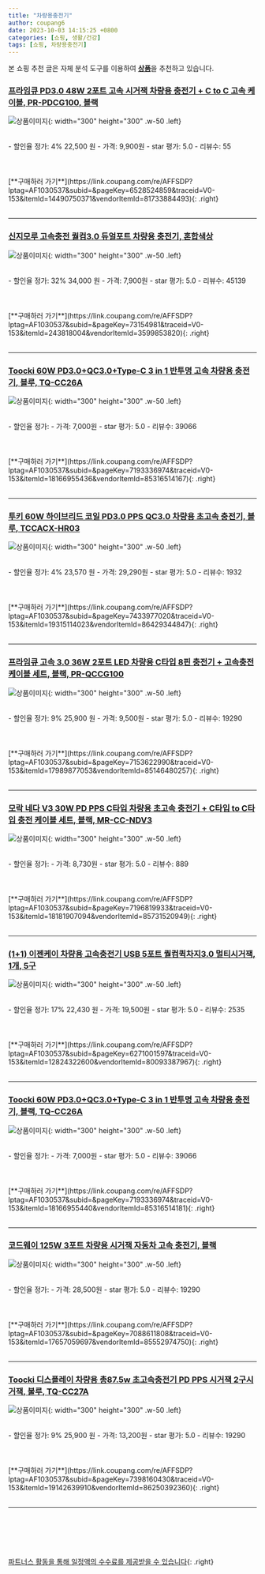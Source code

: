 ```yaml
---
title: "차량용충전기"
author: coupang6
date: 2023-10-03 14:15:25 +0800
categories: [쇼핑, 생활/건강]
tags: [쇼핑, 차량용충전기]
---
```


본 쇼핑 추천 글은 자체 분석 도구를 이용하여 [**상품**](https://link.coupang.com/a/bao1ui)을 추천하고 있습니다.

### [프라임큐 PD3.0 48W 2포트 고속 시거잭 차량용 충전기 + C to C 고속 케이블, PR-PDCG100, 블랙](https://link.coupang.com/re/AFFSDP?lptag=AF1030537&subid=&pageKey=6528524859&traceid=V0-153&itemId=14490750371&vendorItemId=81733884493)

![상품이미지](https://thumbnail6.coupangcdn.com/thumbnails/remote/230x230ex/image/retail/images/2366227538363306-97fab7e5-c0ff-41a7-b457-ec1aa58e4ea8.jpg){: width="300" height="300" .w-50 .left}


<br>
- 할인율 정가: 4%  22,500   원
- 가격: 9,900원
- star 평가: 5.0
- 리뷰수: 55
<br>
<br>
<br>
<br>
[**구매하러 가기**](https://link.coupang.com/re/AFFSDP?lptag=AF1030537&subid=&pageKey=6528524859&traceid=V0-153&itemId=14490750371&vendorItemId=81733884493){: .right}
<br>
<br>

---

### [신지모루 고속충전 퀄컴3.0 듀얼포트 차량용 충전기, 혼합색상](https://link.coupang.com/re/AFFSDP?lptag=AF1030537&subid=&pageKey=73154981&traceid=V0-153&itemId=243818004&vendorItemId=3599853820)

![상품이미지](https://thumbnail9.coupangcdn.com/thumbnails/remote/230x230ex/image/retail/images/1412703522024424-e7df645b-2c7c-408a-a3ca-163d47eed174.jpg){: width="300" height="300" .w-50 .left}


<br>
- 할인율 정가: 32%  34,000   원
- 가격: 7,900원
- star 평가: 5.0
- 리뷰수: 45139
<br>
<br>
<br>
<br>
[**구매하러 가기**](https://link.coupang.com/re/AFFSDP?lptag=AF1030537&subid=&pageKey=73154981&traceid=V0-153&itemId=243818004&vendorItemId=3599853820){: .right}
<br>
<br>

---

### [Toocki 60W PD3.0+QC3.0+Type-C 3 in 1 반투명 고속 차량용 충전기, 블루, TQ-CC26A](https://link.coupang.com/re/AFFSDP?lptag=AF1030537&subid=&pageKey=7193336974&traceid=V0-153&itemId=18166955436&vendorItemId=85316514167)

![상품이미지](https://thumbnail10.coupangcdn.com/thumbnails/remote/230x230ex/image/vendor_inventory/7f3c/63925539463239a011da8226216e3ba9d665dad3c5373d7bf61877e8d272.jpg){: width="300" height="300" .w-50 .left}


<br>
- 할인율 정가: 
- 가격: 7,000원
- star 평가: 5.0
- 리뷰수: 39066
<br>
<br>
<br>
<br>
[**구매하러 가기**](https://link.coupang.com/re/AFFSDP?lptag=AF1030537&subid=&pageKey=7193336974&traceid=V0-153&itemId=18166955436&vendorItemId=85316514167){: .right}
<br>
<br>

---

### [투키 60W 하이브리드 코일 PD3.0 PPS QC3.0 차량용 초고속 충전기, 블루, TCCACX-HR03](https://link.coupang.com/re/AFFSDP?lptag=AF1030537&subid=&pageKey=7433977020&traceid=V0-153&itemId=19315114023&vendorItemId=86429344847)

![상품이미지](https://thumbnail10.coupangcdn.com/thumbnails/remote/230x230ex/image/retail/images/2023/06/30/9/9/ea980bef-f43f-47a2-993a-c9d58527f2d6.jpg){: width="300" height="300" .w-50 .left}


<br>
- 할인율 정가: 4%  23,570   원
- 가격: 29,290원
- star 평가: 5.0
- 리뷰수: 1932
<br>
<br>
<br>
<br>
[**구매하러 가기**](https://link.coupang.com/re/AFFSDP?lptag=AF1030537&subid=&pageKey=7433977020&traceid=V0-153&itemId=19315114023&vendorItemId=86429344847){: .right}
<br>
<br>

---

### [프라임큐 고속 3.0 36W 2포트 LED 차량용 C타입 8핀 충전기 + 고속충전 케이블 세트, 블랙, PR-QCCG100](https://link.coupang.com/re/AFFSDP?lptag=AF1030537&subid=&pageKey=7153622990&traceid=V0-153&itemId=17989877053&vendorItemId=85146480257)

![상품이미지](https://thumbnail10.coupangcdn.com/thumbnails/remote/230x230ex/image/retail/images/2973923779588243-650bc7df-4526-4f28-ae35-06a0a5485d2f.jpg){: width="300" height="300" .w-50 .left}


<br>
- 할인율 정가: 9%  25,900   원
- 가격: 9,500원
- star 평가: 5.0
- 리뷰수: 19290
<br>
<br>
<br>
<br>
[**구매하러 가기**](https://link.coupang.com/re/AFFSDP?lptag=AF1030537&subid=&pageKey=7153622990&traceid=V0-153&itemId=17989877053&vendorItemId=85146480257){: .right}
<br>
<br>

---

### [모락 네다 V3 30W PD PPS C타입 차량용 초고속 충전기 + C타입 to C타입 충전 케이블 세트, 블랙, MR-CC-NDV3](https://link.coupang.com/re/AFFSDP?lptag=AF1030537&subid=&pageKey=7196819933&traceid=V0-153&itemId=18181907094&vendorItemId=85731520949)

![상품이미지](https://thumbnail10.coupangcdn.com/thumbnails/remote/230x230ex/image/vendor_inventory/7ff4/6cdc37db39ae36ca35a9cdefd25542bef803de29eb47b7b54ecd0dfe99d0.jpg){: width="300" height="300" .w-50 .left}


<br>
- 할인율 정가: 
- 가격: 8,730원
- star 평가: 5.0
- 리뷰수: 889
<br>
<br>
<br>
<br>
[**구매하러 가기**](https://link.coupang.com/re/AFFSDP?lptag=AF1030537&subid=&pageKey=7196819933&traceid=V0-153&itemId=18181907094&vendorItemId=85731520949){: .right}
<br>
<br>

---

### [(1+1) 이젠케이 차량용 고속충전기 USB 5포트 퀄컴퀵차지3.0 멀티시거잭, 1개, 5구](https://link.coupang.com/re/AFFSDP?lptag=AF1030537&subid=&pageKey=6271001597&traceid=V0-153&itemId=12824322600&vendorItemId=80093387967)

![상품이미지](https://thumbnail8.coupangcdn.com/thumbnails/remote/230x230ex/image/vendor_inventory/9bdb/b7a0da64545d43214ef85106854c08124334e7e733e4afe5aaf6e3a32fec.jpg){: width="300" height="300" .w-50 .left}


<br>
- 할인율 정가: 17%  22,430   원
- 가격: 19,500원
- star 평가: 5.0
- 리뷰수: 2535
<br>
<br>
<br>
<br>
[**구매하러 가기**](https://link.coupang.com/re/AFFSDP?lptag=AF1030537&subid=&pageKey=6271001597&traceid=V0-153&itemId=12824322600&vendorItemId=80093387967){: .right}
<br>
<br>

---

### [Toocki 60W PD3.0+QC3.0+Type-C 3 in 1 반투명 고속 차량용 충전기, 블랙, TQ-CC26A](https://link.coupang.com/re/AFFSDP?lptag=AF1030537&subid=&pageKey=7193336974&traceid=V0-153&itemId=18166955440&vendorItemId=85316514181)

![상품이미지](https://thumbnail9.coupangcdn.com/thumbnails/remote/230x230ex/image/vendor_inventory/ec2a/302d7b4b9e8e964b7f0656fdf975a72b9b5ccb662817cfd59954f565c855.jpg){: width="300" height="300" .w-50 .left}


<br>
- 할인율 정가: 
- 가격: 7,000원
- star 평가: 5.0
- 리뷰수: 39066
<br>
<br>
<br>
<br>
[**구매하러 가기**](https://link.coupang.com/re/AFFSDP?lptag=AF1030537&subid=&pageKey=7193336974&traceid=V0-153&itemId=18166955440&vendorItemId=85316514181){: .right}
<br>
<br>

---

### [코드웨이 125W 3포트 차량용 시거잭 자동차 고속 충전기, 블랙](https://link.coupang.com/re/AFFSDP?lptag=AF1030537&subid=&pageKey=7088611808&traceid=V0-153&itemId=17657059697&vendorItemId=85552974750)

![상품이미지](https://thumbnail10.coupangcdn.com/thumbnails/remote/230x230ex/image/vendor_inventory/9dd2/91e0260636a66b12877141ad30a18bb28dba34c817bc6d5682dc9f02b8f1.jpg){: width="300" height="300" .w-50 .left}


<br>
- 할인율 정가: 
- 가격: 28,500원
- star 평가: 5.0
- 리뷰수: 19290
<br>
<br>
<br>
<br>
[**구매하러 가기**](https://link.coupang.com/re/AFFSDP?lptag=AF1030537&subid=&pageKey=7088611808&traceid=V0-153&itemId=17657059697&vendorItemId=85552974750){: .right}
<br>
<br>

---

### [Toocki 디스플레이 차량용 총87.5w 초고속충전기 PD PPS 시거잭 2구시거잭, 불루, TQ-CC27A](https://link.coupang.com/re/AFFSDP?lptag=AF1030537&subid=&pageKey=7398160430&traceid=V0-153&itemId=19142639910&vendorItemId=86250392360)

![상품이미지](https://thumbnail7.coupangcdn.com/thumbnails/remote/230x230ex/image/vendor_inventory/381c/ec3969c3088e26c4e29083fd54ffa63cc1119d285934071cb7db75f02614.jpg){: width="300" height="300" .w-50 .left}


<br>
- 할인율 정가: 9%  25,900   원
- 가격: 13,200원
- star 평가: 5.0
- 리뷰수: 19290
<br>
<br>
<br>
<br>
[**구매하러 가기**](https://link.coupang.com/re/AFFSDP?lptag=AF1030537&subid=&pageKey=7398160430&traceid=V0-153&itemId=19142639910&vendorItemId=86250392360){: .right}
<br>
<br>

---
<br><br><br><br><br> [파트너스 활동을 통해 일정액의 수수료를 제공받을 수 있습니다](https://link.coupang.com/a/bao1ui){: .right}